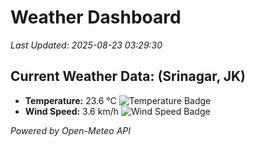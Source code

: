 
# Weather Dashboard

_Last Updated: 2025-08-23 03:29:30_

## Current Weather Data: (Srinagar, JK)
- **Temperature:** 23.6 °C ![Temperature Badge](https://img.shields.io/badge/Temperature-Medium%20Temp-green)
- **Wind Speed:** 3.6 km/h ![Wind Speed Badge](https://img.shields.io/badge/Wind%20Speed-Light%20Wind-blue)

*Powered by Open-Meteo API*
